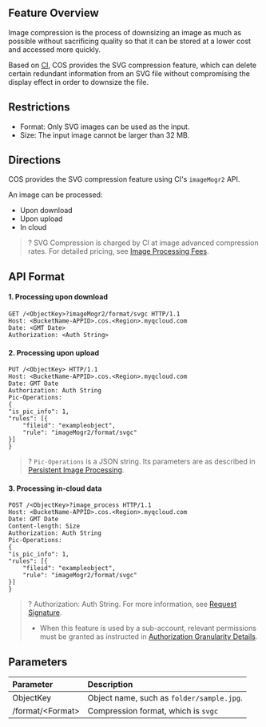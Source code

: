 ## Feature Overview

Image compression is the process of downsizing an image as much as possible without sacrificing quality so that it can be stored at a lower cost and accessed more quickly.

Based on [CI](https://www.tencentcloud.com/document/product/1045/33422), COS provides the SVG compression feature, which can delete certain redundant information from an SVG file without compromising the display effect in order to downsize the file.

## Restrictions

- Format: Only SVG images can be used as the input.
- Size: The input image cannot be larger than 32 MB.

## Directions

COS provides the SVG compression feature using CI's `imageMogr2` API.

An image can be processed:

- Upon download
- Upon upload
- In cloud

>? SVG Compression is charged by CI at image advanced compression rates. For detailed pricing, see [Image Processing Fees](https://www.tencentcloud.com/document/product/1045/45582).
>


## API Format

#### 1. Processing upon download

```plaintext
GET /<ObjectKey>?imageMogr2/format/svgc HTTP/1.1
Host: <BucketName-APPID>.cos.<Region>.myqcloud.com
Date: <GMT Date>
Authorization: <Auth String>
```

#### 2. Processing upon upload

```http
PUT /<ObjectKey> HTTP/1.1
Host: <BucketName-APPID>.cos.<Region>.myqcloud.com
Date: GMT Date
Authorization: Auth String
Pic-Operations: 
{
"is_pic_info": 1,
"rules": [{
    "fileid": "exampleobject",
    "rule": "imageMogr2/format/svgc"
}]
}
```

>? `Pic-Operations` is a JSON string. Its parameters are as described in [Persistent Image Processing](https://www.tencentcloud.com/document/product/1045/33695).
>

#### 3. Processing in-cloud data

```http
POST /<ObjectKey>?image_process HTTP/1.1
Host: <BucketName-APPID>.cos.<Region>.myqcloud.com
Date: GMT Date
Content-length: Size
Authorization: Auth String
Pic-Operations: 
{
"is_pic_info": 1,
"rules": [{
    "fileid": "exampleobject",
    "rule": "imageMogr2/format/svgc"
}]
}
```

>? 
> Authorization: Auth String. For more information, see [Request Signature](https://www.tencentcloud.com/document/product/436/7778).
> - When this feature is used by a sub-account, relevant permissions must be granted as instructed in [Authorization Granularity Details](https://www.tencentcloud.com/document/product/1045/49896).
>

## Parameters

| Parameter | Description |
| :------------------ | :----------------------------------------------------------- |
| ObjectKey  | Object name, such as `folder/sample.jpg`.                           |
| /format/&lt;Format> | Compression format, which is `svgc`                             |

